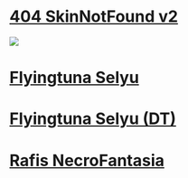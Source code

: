 # [404 SkinNotFound v2](https://joofixd.s-ul.eu/Ia93XGt5)
![](https://osu.ppy.sh/ss/13488989/a76a)

# [Flyingtuna Selyu](https://drive.google.com/file/d/1bQCTe-Qn0qSuPTUQ6NZdkDCBI-zmlX5-/view?usp=sharing)

# [Flyingtuna Selyu (DT)](https://drive.google.com/file/d/12OwhD9gCCVaYvznI98Ketn_cd_HciadL/view?usp=sharing)

# [Rafis NecroFantasia](https://drive.google.com/file/d/1kKTbf8lRGdqWnmIjzkl7Ubda1vLq6dkV/view?usp=sharing)
